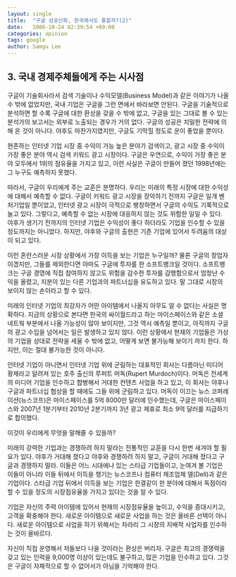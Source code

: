 ```yaml
---
layout: single
title:  "구글 성공신화, 한국에서도 통할까?(2)"
date:   2006-10-24 02:39:54 +09:00
categories: opinion
tags: google
author: Samgu Lee
---
```

## 3. 국내 경제주체들에게 주는 시사점

구글이 기술회사라서 검색 기술이나 수익모델(Business Model)과 같은 이야기가 나올 수 밖에 없었지만, 국내 기업은 구글을 그런 면에서 바라보면 안된다. 구글을 기술적으로 분석하면 할 수록 구글에 대한 환상을 갖을 수 밖에 없고, 구글을 있는 그대로 볼 수 있는 분석가의 보고서는 외부로 노출되는 경우가 거의 없다. 구글의 성공은 치밀한 전략에 의해 온 것이 아니다. 야후도 마찬가지였지만, 구글도 기막힐 정도로 운이 좋았을 뿐이다.

현존하는 인터넷 기업 시장 중 수익이 가능 높은 분야가 검색이고, 광고 시장 중 수익이 가장 좋은 분야 역시 검색 키워드 광고 시장이다. 구글은 우연으로, 수익이 가장 좋은 분야 모두에서 1위의 점유율을 가지고 있고, 이런 사실은 구글이 만들어 졌던 1998년에는 그 누구도 예측하지 못했다.

따라서, 구글이 우리에게 주는 교훈은 분명하다. 우리는 미래의 특정 시장에 대한 수익성에 대해서 예측할 수 없다. 구글이 키워드 광고 시장을 장악하기 전까지 구글은 일개 벤처기업일 뿐이었고, 인터넷 광고 시장이 극적으로 팽창하면서 구글의 수익도 기록적으로 늘고 있다. 그렇다고, 예측할 수 없는 시장에 대응하지 않는 것도 위험한 일일 수 있다. 야후가 생기기 전까지의 인터넷 기업은 수익성이 좋다 하더라도 기업을 인수할 수 있을 정도까지는 아니었다. 하지만, 야후와 구글의 출현은 기존 기업에 있어서 두려움의 대상이 되고 있다.

이런 혼란스러운 시장 상황에서 가장 이득을 보는 기업은 누구일까? 물론 구글의 창업자이겠지만, 그들를 제외한다면 아마도 구글에 투자를 한 소프트뱅크일 것이다. 소프트뱅크는 구글 경영에 직접 참여하지 않고도 위험을 감수한 투자를 감행함으로서 엄청난 수익을 올렸고, 지분이 있는 다른 기업과의 파트너십을 유도하고 있다. 말 그대로 시장의 보이지 않는 손이라고 할 수 있다.

미래의 인터넷 기업의 최강자가 어떤 아이템에서 나올지 아무도 알 수 없다는 사실은 명확하다. 지금의 상황으로 본다면 한국의 싸이월드라고 하는 마이스페이스와 같은 소셜 네트웍 부분에서 나올 가능성이 많아 보이지만, 그것 역시 예측일 뿐이고, 아직까지 구글의 광고 수입을 넘어서는 일은 발생하고 있지 않다. 이런 상황에서 현재의 기업들은 가상의 기업을 상대로 전략을 세울 수 밖에 없고, 어떻게 보면 불가능해 보이기 까지 한다. 하지만, 이는 절대 불가능한 것이 아니다.

인터넷 기업이 아니면서 인터넷 기업 위에 군림하는 대표적인 회사는 다름아닌 미디어 황제라고 알려져 있는 호주 출신의 루퍼트 머독(Rupert Murdoch)이다. 머독은 전세계의 미디어 기업을 인수하고 합병해서 거대한 컨텐츠 사업을 하고 있고, 이 회사는 야후나 구글과 파트너십 협상을 할 때에도 그들 위에 군림하고 있다. 머독이 이끄는 뉴스 코퍼레이션(뉴스코프)은 마이스페이스를 5억 8000만 달러에 인수했는데, 구글은 마이스페이스와 2007년 1분기부터 2010년 2분기까지 3년 광고 제휴로 최소 9억 달러를 지급하기로 합의했다.

이것이 우리에게 무엇을 말해줄 수 있을까?

미래의 강력한 기업과는 경쟁하려 하지 말라는 전통적인 교훈을 다시 한번 새겨야 할 필요가 있다. 야후가 거대해 졌다고 야후와 경쟁하려 하지 말고, 구글이 거대해 졌다고 구글과 경쟁하지 말라. 이들은 어느 시대에나 있는 스타급 기업들이고, 눈여겨 볼 기업은 이들이 아니라 이들 뒤에서 이득을 챙기는 뉴스코프나 컴퓨터 제조업체 델(Dell)과 같은 기업이다. 스타급 기업 뒤에서 이득을 보는 기업은 한결같이 한 분야에 대해서 독점이라 할 수 있을 정도의 시장점유율을 가지고 있다는 것을 알 수 있다.

기업은 자신의 주력 아이템에 있어서 현재의 시장점유율을 높이고, 수익을 증대시키고, 고객을 확충해야 한다. 새로운 아이템으로 새로운 사업을 하는 것은 올바른 선택이 아니다. 새로운 아이템으로 사업을 하기 위해서는 차라리 그 시장의 지배적 사업자를 인수하는 것이 올바르다.

자신이 직접 운영해서 저들보다 나을 것이라는 환상은 버리자. 구글은 최고의 경쟁력을 갖고 있는 인력을 9,000명 이상이 있는데도 불구하고, 많은 기업을 인수하고 있다. 그것은 구글이 자체적으로 할 수 없어서가 아님을 기억해야 한다.
